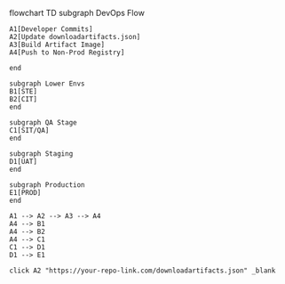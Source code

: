 flowchart TD
    subgraph DevOps Flow

    A1[Developer Commits]
    A2[Update downloadartifacts.json]
    A3[Build Artifact Image]
    A4[Push to Non-Prod Registry]

    end

    subgraph Lower Envs
    B1[STE]
    B2[CIT]
    end

    subgraph QA Stage
    C1[SIT/QA]
    end

    subgraph Staging
    D1[UAT]
    end

    subgraph Production
    E1[PROD]
    end

    A1 --> A2 --> A3 --> A4
    A4 --> B1
    A4 --> B2
    A4 --> C1
    C1 --> D1
    D1 --> E1

    click A2 "https://your-repo-link.com/downloadartifacts.json" _blank